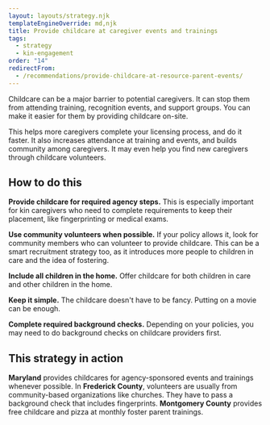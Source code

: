 ```yaml
---
layout: layouts/strategy.njk
templateEngineOverride: md,njk
title: Provide childcare at caregiver events and trainings
tags:
  - strategy
  - kin-engagement
order: "14"
redirectFrom:
  - /recommendations/provide-childcare-at-resource-parent-events/
---
```

Childcare can be a major barrier to potential caregivers. It can stop them from attending training, recognition events, and support groups. You can make it easier for them by providing childcare on-site.

This helps more caregivers complete your licensing process, and do it faster. It also increases attendance at training and events, and builds community among caregivers. It may even help you find new caregivers through childcare volunteers.

## How to do this

**Provide childcare for required agency steps.** This is especially important for kin caregivers who need to complete requirements to keep their placement, like fingerprinting or medical exams.

**Use community volunteers when possible.** If your policy allows it, look for community members who can volunteer to provide childcare. This can be a smart recruitment strategy too, as it introduces more people to children in care and the idea of fostering.

**Include all children in the home.** Offer childcare for both children in care and other children in the home.

**Keep it simple.** The childcare doesn't have to be fancy. Putting on a movie can be enough.

**Complete required background checks.** Depending on your policies, you may need to do background checks on childcare providers first.

## This strategy in action

**Maryland** provides childcares for agency-sponsored events and trainings whenever possible. In **Frederick County**, volunteers are usually from community-based organizations like churches. They have to pass a background check that includes fingerprints. **Montgomery County** provides free childcare and pizza at monthly foster parent trainings.
